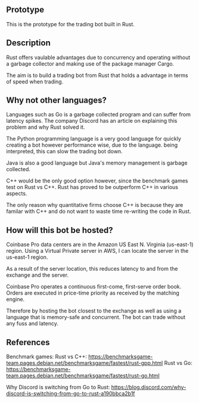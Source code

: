 ## Prototype

This is the prototype for the trading bot built in Rust.

## Description

Rust offers vaulable advantages due to concurrency and
operating without a garbage collector and making
use of the package manager Cargo.

The aim is to build a trading bot from Rust that holds
a advantage in terms of speed when trading.

## Why not other languages?

Languages such as Go is a garbage collected program and can
suffer from latency spikes. The company Discord has an article
on explaining this problem and why Rust solved it.

The Python programming language is a very good language for
quickly creating a bot however performance wise, due to the language.
being interpreted, this can slow the trading bot down.

Java is also a good language but Java's memory management is
garbage collected.

C++ would be the only good option however, since the benchmark games test 
on Rust vs C++. Rust has proved to be outperform C++ in various aspects.

The only reason why quantitative firms choose C++ is because they are
familar with C++ and do not want to waste time re-writing the code in Rust.

## How will this bot be hosted?

Coinbase Pro data centers are in the Amazon US East N. Virginia (us-east-1) region.
Using a Virtual Private server in AWS, I can locate the server in the us-east-1
region. 

As a result of the server location, this reduces latency to and from the exchange and
the server.

Coinbase Pro operates a continuous first-come, first-serve order book.
Orders are executed in price-time priority as received by the matching engine.

Therefore by hosting the bot closest to the exchange as well as using a language that
is memory-safe and concurrent. The bot can trade without any fuss and latency.

## References

Benchmark games:
Rust vs C++:
https://benchmarksgame-team.pages.debian.net/benchmarksgame/fastest/rust-gpp.html
Rust vs Go:
https://benchmarksgame-team.pages.debian.net/benchmarksgame/fastest/rust-go.html

Why Discord is switching from Go to Rust:
https://blog.discord.com/why-discord-is-switching-from-go-to-rust-a190bbca2b1f